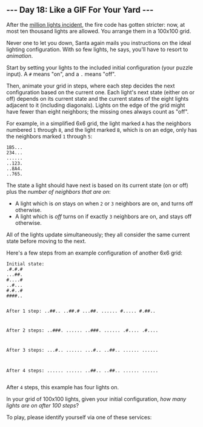 <article class="day-desc"><h2>--- Day 18: Like a GIF For Your Yard ---</h2><p>After the <a href="6">million lights incident</a>, the fire code has gotten stricter: now, at most <span title="This is an outrage!  We're going to the next town hall meeting.">ten thousand lights</span> are allowed.  You arrange them in a 100x100 grid.</p>
<p>Never one to let you down, Santa again mails you instructions on the ideal lighting configuration.  With so few lights, he says, you'll have to resort to <em>animation</em>.</p>
<p>Start by setting your lights to the included initial configuration (your puzzle input).  A <code>#</code> means "on", and a <code>.</code> means "off".</p>
<p>Then, animate your grid in steps, where each step decides the next configuration based on the current one.  Each light's next state (either on or off) depends on its current state and the current states of the eight lights adjacent to it (including diagonals).  Lights on the edge of the grid might have fewer than eight neighbors; the missing ones always count as "off".</p>
<p>For example, in a simplified 6x6 grid, the light marked <code>A</code> has the neighbors numbered <code>1</code> through <code>8</code>, and the light marked <code>B</code>, which is on an edge, only has the neighbors marked <code>1</code> through <code>5</code>:</p>
<pre><code>1B5...
234...
......
..123.
..8A4.
..765.
</code></pre>
<p>The state a light should have next is based on its current state (on or off) plus the <em>number of neighbors that are on</em>:</p>
<ul>
<li>A light which is <em>on</em> stays on when <code>2</code> or <code>3</code> neighbors are on, and turns off otherwise.</li>
<li>A light which is <em>off</em> turns on if exactly <code>3</code> neighbors are on, and stays off otherwise.</li>
</ul>
<p>All of the lights update simultaneously; they all consider the same current state before moving to the next.</p>
<p>Here's a few steps from an example configuration of another 6x6 grid:</p>
<pre><code>Initial state:
.#.#.#
...##.
#....#
..#...
#.#..#
####..

After 1 step:
..##..
..##.#
...##.
......
#.....
#.##..

After 2 steps:
..###.
......
..###.
......
.#....
.#....

After 3 steps:
...#..
......
...#..
..##..
......
......

After 4 steps:
......
......
..##..
..##..
......
......
</code></pre>
<p>After <code>4</code> steps, this example has four lights on.</p>
<p>In your grid of 100x100 lights, given your initial configuration, <em>how many lights are on after 100 steps</em>?</p>
</article>
<p>To play, please identify yourself via one of these services:</p>

